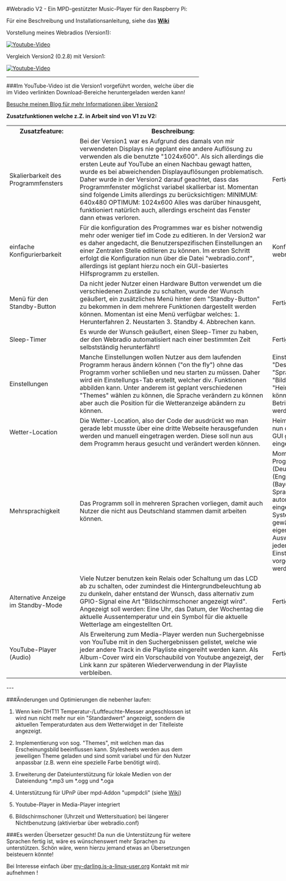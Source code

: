 #Webradio V2 - Ein MPD-gestützter Music-Player für den Raspberry Pi:

Für eine Beschreibung und Installationsanleitung, siehe das **[Wiki](https://github.com/Acer54/Webradio_v2/wiki/startseite)**

Vorstellung meines Webradios (Version1):

[![Youtube-Video](http://img.youtube.com/vi/8zRfpBta6v8/0.jpg)](https://www.youtube.com/watch?v=8zRfpBta6v8) 

Vergleich Version2 (0.2.8) mit Version1:

[![Youtube-Video](http://img.youtube.com/vi/oQ6oTWDCCFQ/0.jpg)](https://www.youtube.com/watch?v=oQ6oTWDCCFQ)

---
###Im YouTube-Video ist die Version1 vorgeführt worden, welche über die im Video verlinkten Download-Bereiche heruntergeladen werden kann!

<a href="http://my-darling.is-a-linux-user.org/?p=349">Besuche meinen Blog für mehr Informationen über Version2</a>

__**Zusatzfunktionen welche z.Z. in Arbeit sind von V1 zu V2:**__
<table style="undefined;table-layout: fixed; width: 864px">
<colgroup>
<col style="width: 199px">
<col style="width: 665px">
</colgroup>
  <tr>
    <th>Zusatzfeature:</th>
    <th>Beschreibung:</th>
    <th>Status:</th>
  </tr>
  <tr>
    <td>Skalierbarkeit des Programmfensters</td>
    <td>Bei der Version1 war es Aufgrund des damals von mir verwendeten Displays nie geplant eine andere Auflösung zu
    verwenden als die benutzte "1024x600". Als sich allerdings die ersten Leute auf YouTube an einen Nachbau gewagt
    hatten, wurde es bei abweichenden Displayauflösungen problematisch. Daher wurde in der Version2 darauf geachtet,
    dass das Programmfenster möglichst variabel skallierbar ist. Momentan sind folgende Limits allerdings zu
    berücksichtigen:
    MINIMUM: 640x480
    OPTIMUM: 1024x600
    Alles was darüber hinausgeht, funktioniert natürlich auch, allerdings erscheint das Fenster dann etwas verloren.</td>
    <td>Fertig!</td>
  </tr>
  <tr>
    <td>einfache Konfigurierbarkeit</td>
    <td>Für die konfiguration des Programmes war es bisher notwendig mehr oder weniger tief im Code zu editieren.
    In der Version2 war es daher angedacht, die Benutzerspezifischen Einstellungen an einer Zentralen Stelle editieren
    zu können. Im ersten Schritt erfolgt die Konfiguration nun über die Datei "webradio.conf", allerdings ist geplant
    hierzu noch ein GUI-basiertes Hilfsprogramm zu erstellen.</td>
    <td>Konfiguration über webradio.conf</td>
  </tr>
  <tr>
    <td>Menü für den Standby-Button</td>
    <td>Da nicht jeder Nutzer einen Hardware Button verwendet um die verschiedenen Zustände zu schalten, wurde der
    Wunsch geäußert, ein zusätzliches Menü hinter dem "Standby-Button" zu bekommen in dem mehrere Funktionen
    dargestellt werden können.
    Momentan ist eine Menü verfügbar welches:
    1. Herunterfahren
    2. Neustarten
    3. Standby
    4. Abbrechen
    kann.</td>
    <td>Fertig!</td>
  </tr>
  <tr>
    <td>Sleep-Timer</td>
    <td>Es wurde der Wunsch geäußert, einen Sleep-Timer zu haben, der den Webradio automatisiert nach einer bestimmten
    Zeit selbstständig herunterfährt!</td>
    <td>Fertig!</td>
  </tr>
  <tr>
    <td>Einstellungen</td>
    <td>Manche Einstellungen wollen Nutzer aus dem laufenden Programm heraus ändern können ("on the fly") ohne das
    Programm vorher schließen und neu starten zu müssen. Daher wird ein Einstellungs-Tab erstellt, welcher div. Funktionen
    abbilden kann. Unter anderem ist geplant verschiedenen "Themes" wählen zu können, die Sprache verändern zu können
    aber auch die Position für die Wetteranzeige abändern zu können.</td>
    <td>Einstellungen wie "Design-Theme", "Sprache", "Bildschirmschoner", "Heimatstadt" können im laufenden Betrieb
    geändert werden!</td>
  </tr>
  <tr>
    <td>Wetter-Location</td>
    <td>Die Wetter-Location, also der Code der ausdrückt wo man gerade lebt musste über eine dritte Webseite herausgefunden
    werden und manuell eingetragen werden. Diese soll nun aus dem Programm heraus gesucht und verändert werden können.</td>
    <td>Heimatstadt kann nun direkt über das GUI gesucht und eingestellt werden!</td>
  </tr>
  <tr>
    <td>Mehrsprachigkeit</td>
    <td>Das Programm soll in mehreren Sprachen vorliegen, damit auch Nutzer die nicht aus Deutschland stammen damit
    arbeiten können.</td>
    <td>Momentan liegt das Programm in DE (Deutsch), EN (Englisch) und BY (Bayerisch) vor. 
    Die Sprache wird automatisch mittels eingestellter Systemsprache gewählt. Eine
    eigenständige Auswahl kann jederzeit über den Einstellungs-Tab vorgenommen werden.</td>
  </tr>
  <tr>
    <td>Alternative Anzeige im Standby-Mode</td>
    <td>Viele Nutzer benutzen kein Relais oder Schaltung um das LCD ab zu schalten, oder zumindest die
    Hintergrundbeleuchtung ab zu dunkeln, daher entstand der Wunsch, dass alternativ zum GPIO-Signal eine Art
    "Bildschirmschoner angezeigt wird". Angezeigt soll werden: Eine Uhr, das Datum, der Wochentag die aktuelle
    Aussentemperatur und ein Symbol für die aktuelle Wetterlage am eingestellten Ort.</td>
    <td>Fertig!</td>
  </tr>
  <tr>
    <td>YouTube-Player (Audio)</td>
    <td>Als Erweiterung zum Media-Player werden nun Suchergebnisse von YouTube mit in den Suchergebnissen gelistet,
    welche wie jeder andere Track in die Playliste eingereiht werden kann. Als Album-Cover wird ein Vorschaubild
    von Youtube angezeigt, der Link kann zur späteren Wiederverwendung in der Playliste verbleiben.</td>
    <td>Fertig!</td>
  </tr>
</table>
---

###Änderungen und Optimierungen die nebenher laufen:
1. Wenn kein DHT11 Temperatur-/Luftfeuchte-Messer angeschlossen ist wird nun nicht mehr nur ein "Standardwert" angezeigt,
sondern die aktuellen Temperaturdaten aus dem Wetterwidget in der Titelleiste angezeigt.

2. Implementierung von sog. "Themes", mit welchen man das Erscheinungsbild beeinflussen kann. Stylesheets werden aus
dem jeweiligen Theme geladen und sind somit variabel und für den Nutzer anpassbar (z.B. wenn eine spezielle Farbe
benötigt wird).

3. Erweiterung der Dateiunterstützung für lokale Medien von der Dateiendung *.mp3 um *.ogg und *.oga

4. Unterstützung für UPnP über mpd-Addon "upmpdcli" (siehe <a href="https://github.com/Acer54/Webradio_v2/wiki/UPnP--Streaming-Support">Wiki</a>)

5. Youtube-Player in Media-Player integriert

6. Bildschirmschoner (Uhrzeit und Wettersituation) bei längerer Nichtbenutzung (aktivierbar über webradio.conf)

###Es werden Übersetzer gesucht!
Da nun die Unterstützung für weitere Sprachen fertig ist, wäre es wünschenswert mehr Sprachen zu
unterstützen. Schön wäre, wenn hierzu jemand etwas an Übersetzungen beisteuern könnte!

Bei Interesse einfach über <a href="http://my-darling.is-a-linux-user.org">my-darling.is-a-linux-user.org</a> Kontakt mit mir aufnehmen !